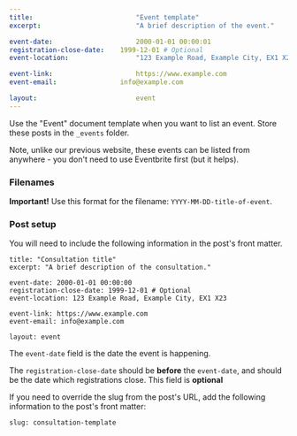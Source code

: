 ```yaml
---
title:  						"Event template"
excerpt:	  					"A brief description of the event."

event-date: 					2000-01-01 00:00:01
registration-close-date: 	1999-12-01 # Optional
event-location: 				"123 Example Road, Example City, EX1 X23"

event-link: 					https://www.example.com
event-email: 				info@example.com

layout: 						event
---
```


Use the "Event" document template when you want to list an event. Store these posts in the `_events` folder.

Note, unlike our previous website, these events can be listed from anywhere - you don't need to use Eventbrite first (but it helps).

### Filenames

**Important!** Use this format for the filename: `YYYY-MM-DD-title-of-event`.

### Post setup

You will need to include the following information in the post's front matter.

``` liquid
title: "Consultation title"
excerpt: "A brief description of the consultation."

event-date: 2000-01-01 00:00:00
registration-close-date: 1999-12-01 # Optional
event-location: 123 Example Road, Example City, EX1 X23

event-link: https://www.example.com
event-email: info@example.com

layout: event
```

The `event-date` field is the date the event is happening.

The `registration-close-date` should be **before** the `event-date`, and should be the date which registrations close. This field is **optional**

If you need to override the slug from the post's URL, add the following information to the post's front matter:

``` liquid
slug: consultation-template
```